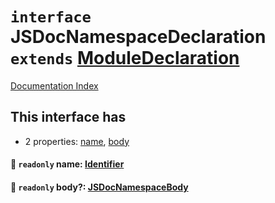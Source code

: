 # `interface` JSDocNamespaceDeclaration `extends` [ModuleDeclaration](../interface.ModuleDeclaration/README.md)

[Documentation Index](../README.md)

## This interface has

- 2 properties:
[name](#-readonly-name-identifier),
[body](#-readonly-body-jsdocnamespacebody)


#### 📄 `readonly` name: [Identifier](../interface.Identifier/README.md)



#### 📄 `readonly` body?: [JSDocNamespaceBody](../type.JSDocNamespaceBody/README.md)



